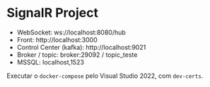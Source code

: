 # SignalR Project

- WebSocket: ws://localhost:8080/hub
- Front: http://localhost:3000
- Control Center (kafka): http://localhost:9021
- Broker / topic: broker:29092 / topic_teste
- MSSQL: localhost,1523

Executar o `docker-compose` pelo Visual Studio 2022, com `dev-certs`.
